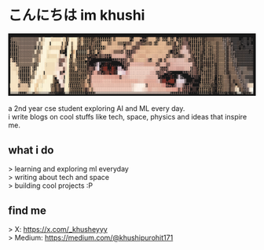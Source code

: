 # こんにちは  im khushi

<img src="ascii eyes.png"/>

a 2nd year cse student exploring AI and ML every day.  <br>
i write blogs on cool stuffs like tech, space, physics and ideas that inspire me.

## what i do
&gt; learning and exploring ml everyday <br>
&gt; writing about tech and space  <br>
&gt; building cool projects :P   <br>

## find me
&gt; X: https://x.com/_khusheyyy <br>
&gt; Medium: https://medium.com/@khushipurohit171 <br>

